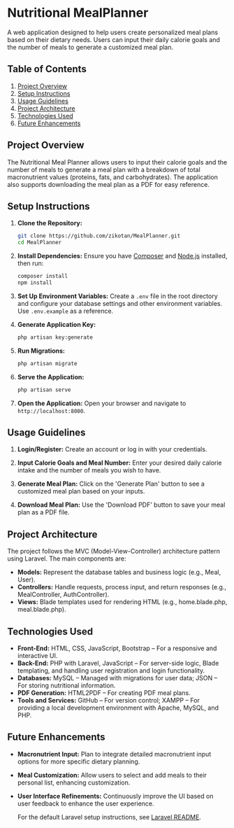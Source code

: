 
# Nutritional MealPlanner

A web application designed to help users create personalized meal plans based on their dietary needs. Users can input their daily calorie goals and the number of meals to generate a customized meal plan.

## Table of Contents

1. [Project Overview](#project-overview)
2. [Setup Instructions](#setup-instructions)
3. [Usage Guidelines](#usage-guidelines)
4. [Project Architecture](#project-architecture)
5. [Technologies Used](#technologies-used)
6. [Future Enhancements](#future-enhancements)

## Project Overview

The Nutritional Meal Planner allows users to input their calorie goals and the number of meals to generate a meal plan with a breakdown of total macronutrient values (proteins, fats, and carbohydrates). The application also supports downloading the meal plan as a PDF for easy reference.

## Setup Instructions

1. **Clone the Repository:**
   ```bash
   git clone https://github.com/zikotan/MealPlanner.git
   cd MealPlanner
   ```

2. **Install Dependencies:**
   Ensure you have [Composer](https://getcomposer.org/) and [Node.js](https://nodejs.org/) installed, then run:
   ```bash
   composer install
   npm install
   ```

3. **Set Up Environment Variables:**
   Create a `.env` file in the root directory and configure your database settings and other environment variables. Use `.env.example` as a reference.

4. **Generate Application Key:**
   ```bash
   php artisan key:generate
   ```

5. **Run Migrations:**
   ```bash
   php artisan migrate
   ```

6. **Serve the Application:**
   ```bash
   php artisan serve
   ```

7. **Open the Application:**
   Open your browser and navigate to `http://localhost:8000`.

## Usage Guidelines

1. **Login/Register:**
   Create an account or log in with your credentials.

2. **Input Calorie Goals and Meal Number:**
   Enter your desired daily calorie intake and the number of meals you wish to have.

3. **Generate Meal Plan:**
   Click on the 'Generate Plan' button to see a customized meal plan based on your inputs.

4. **Download Meal Plan:**
   Use the 'Download PDF' button to save your meal plan as a PDF file.

## Project Architecture

The project follows the MVC (Model-View-Controller) architecture pattern using Laravel. The main components are:

- **Models:** Represent the database tables and business logic (e.g., Meal, User).
- **Controllers:** Handle requests, process input, and return responses (e.g., MealController, AuthController).
- **Views:** Blade templates used for rendering HTML (e.g., home.blade.php, meal.blade.php).

## Technologies Used

- **Front-End:** HTML, CSS, JavaScript, Bootstrap – For a responsive and interactive UI.
- **Back-End:** PHP with Laravel, JavaScript – For server-side logic, Blade templating, and handling user registration and login functionality.
- **Databases:** MySQL – Managed with migrations for user data; JSON – For storing nutritional information.
- **PDF Generation:** HTML2PDF – For creating PDF meal plans.
- **Tools and Services:** GitHub – For version control; XAMPP – For providing a local development environment with Apache, MySQL, and PHP.


## Future Enhancements

- **Macronutrient Input:** Plan to integrate detailed macronutrient input options for more specific dietary planning.
- **Meal Customization:** Allow users to select and add meals to their personal list, enhancing customization.
- **User Interface Refinements:** Continuously improve the UI based on user feedback to enhance the user experience.




  For the default Laravel setup instructions, see [Laravel README](this.md).
